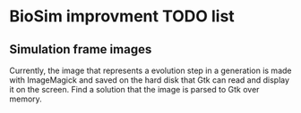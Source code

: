 # BioSim improvment TODO list

## Simulation frame images
Currently, the image that represents a evolution step in a generation is
made with ImageMagick and saved on the hard disk that Gtk can read and
display it on the screen.
Find a solution that the image is parsed to Gtk over memory.